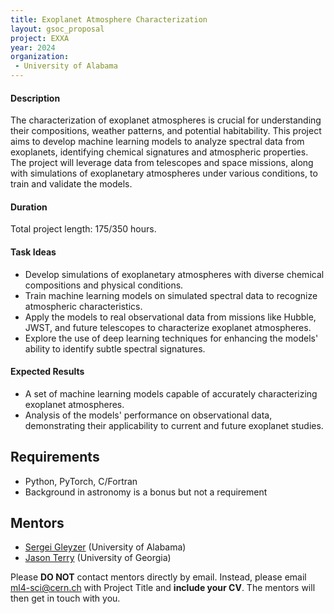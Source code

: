 ```yaml
---
title: Exoplanet Atmosphere Characterization
layout: gsoc_proposal
project: EXXA
year: 2024
organization:
 - University of Alabama
---
```


#### Description

The characterization of exoplanet atmospheres is crucial for understanding their compositions, weather patterns, and potential habitability. This project aims to develop machine learning models to analyze spectral data from exoplanets, identifying chemical signatures and atmospheric properties. The project will leverage data from telescopes and space missions, along with simulations of exoplanetary atmospheres under various conditions, to train and validate the models.

#### Duration

Total project length: 175/350 hours.

#### Task Ideas

  - Develop simulations of exoplanetary atmospheres with diverse chemical compositions and physical conditions.
  - Train machine learning models on simulated spectral data to recognize atmospheric characteristics.
  - Apply the models to real observational data from missions like Hubble, JWST, and future telescopes to characterize exoplanet atmospheres.
  - Explore the use of deep learning techniques for enhancing the models' ability to identify subtle spectral signatures.

#### Expected Results

  - A set of machine learning models capable of accurately characterizing exoplanet atmospheres.
  - Analysis of the models' performance on observational data, demonstrating their applicability to current and future exoplanet studies.

## Requirements

* Python, PyTorch, C/Fortran
* Background in astronomy is a bonus but not a requirement

<!-- ## Test
Use [this link](https://docs.google.com/document/d/10jZ7aubVkfkcpURQQnvrvbC7o3XgglsJwjS0UA7SRBE/edit?usp=sharing) for instructions on completing the test. -->

## Mentors

* [Sergei Gleyzer](mailto:ml4-sci@cern.ch) (University of Alabama)
* [Jason Terry](mailto:jpterry@uga.edu) (University of Georgia)

Please **DO NOT** contact mentors directly by email. Instead, please email [ml4-sci@cern.ch](mailto:ml4-sci@cern.ch) with Project Title and **include your CV**. The mentors will then get in touch with you.


